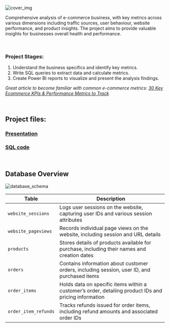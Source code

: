![cover_img](https://github.com/gnoevoy/Ecommerce_and_Web_Analytics/assets/43414592/a3bb8f58-4eca-4dc0-bbe5-ae5ecdc7d556)

Comprehensive analysis of e-commerce business, with key metrics across various dimensions including traffic sources, user behaviour, website performance, and product insights. The project aims to provide valuable insights for businesses overall health and performance.

<br>

### Project Stages:
1. Understand the business specifics and identify key metrics.
2. Write SQL queries to extract data and calculate metrics.
3. Create Power BI reports to visualize and present the analysis findings.

*Great article to become familiar with common e-commerce metrics: [30 Key Ecommerce KPIs & Performance Metrics to Track](https://www.helpscout.com/blog/ecommerce-metrics-kpis/)*

<br>

## **Project files:**
### [Presentation](https://github.com/gnoevoy/Ecommerce_and_Web_Analytics/blob/main/Presentation.md)
### [SQL code](https://github.com/gnoevoy/Ecommerce_and_Web_Analytics/tree/main/SQL_code)

<br>

## **Database Overview**
![database_schema](https://github.com/gnoevoy/Ecommerce_and_Web_Analytics/assets/43414592/e44ed531-0d8c-40f2-8179-ec47a2b71e0f)

| Table | Description |
| --- | --- |
| `website_sessions` | Logs user sessions on the website, capturing user IDs and various session attributes |
| `website_pageviews` | Records individual page views on the website, including session and URL details |
| `products` | Stores details of products available for purchase, including their names and creation dates |
| `orders` | Contains information about customer orders, including session, user ID, and purchased items |
| `order_items` | Holds data on specific items within a customer’s order, detailing product IDs and pricing information |
| `order_item_refunds` | Tracks refunds issued for order items, including refund amounts and associated order IDs |















